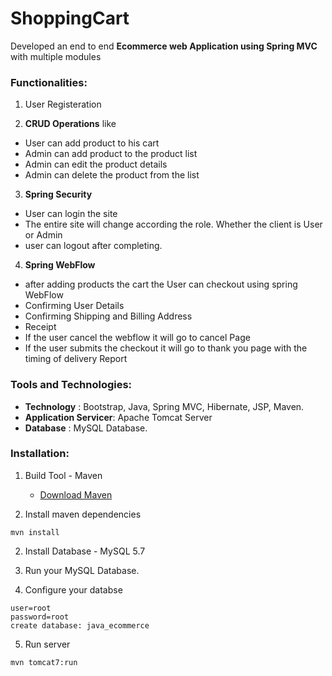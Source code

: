 # ShoppingCart 

Developed an end to end **Ecommerce web Application using Spring MVC** with multiple
modules

### Functionalities:

1. User Registeration

2. **CRUD Operations** like

* User can add product to his cart
* Admin can add product to the product list
* Admin can edit the product details
* Admin can delete the product from the list

3. **Spring Security**

* User can login the site
* The entire site will change according the role. Whether the client is User or Admin
* user can logout after completing.

4. **Spring WebFlow**

* after adding products the cart the User can checkout using spring WebFlow
* Confirming User Details
* Confirming Shipping and Billing Address
* Receipt
* If the user cancel the webflow it will go to cancel Page
* If the user submits the checkout it will go to thank you page with the timing of delivery Report

### Tools and Technologies:

* **Technology** : Bootstrap, Java, Spring MVC, Hibernate, JSP, Maven.
* **Application Servicer**: Apache Tomcat Server
* **Database** : MySQL Database.

### Installation:

1. Build Tool - Maven

   * [Download Maven](https://maven.apache.org/download.cgi)

2. Install maven dependencies
```
mvn install
```
2. Install Database - MySQL 5.7

3. Run your MySQL Database.

4. Configure your databse
```
user=root
password=root
create database: java_ecommerce
```
5. Run server
```
mvn tomcat7:run
```
